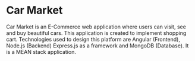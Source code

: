 # Car Market

Car Market is an E-Commerce web application where users can visit, see and buy beautiful cars. This application is created to implement shopping cart. Technologies used to design this platform are Angular (Frontend), Node.js (Backend) Express.js as a framework and MongoDB (Database). It is a MEAN stack application.
